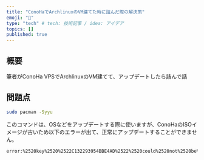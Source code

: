 ```yaml
---
title: "ConoHaでArchlinuxのVM建てた時に詰んだ際の解決策"
emoji: "💨"
type: "tech" # tech: 技術記事 / idea: アイデア
topics: []
published: true
---
```


## 概要
筆者がConoHa VPSでArchlinuxのVM建てて、アップデートしたら詰んで話

## 問題点
```sh
sudo pacman -Syyu
```
このコマンドは、OSなどをアップデートする際に使いますが、ConoHaのISOイメージが古いため以下のエラーが出て、正常にアップデートすることができません。

```
error:%2520key%2520%2522C132293954BBE4AD%2522%2520could%2520not%2520be%2520looked%2520up%2520remotely%250Aerror%253A%2520required%2520key%2520missing%2520from%2520keyring%250Aerror%253A%2520failed%2520to%2520commit%2520transaction%2520%2528unexpected%2520error%2529%250AErrors%2520occurred%252C%2520no%2520packages%2520were%2520upgraded.error:%2520key%2520%2522C132293954BBE4AD%2522%2520could%2520not%2520be%2520looked%2520up%2520remotely%250Aerror%253A%2520required%2520key%2520missing%2520from%2520keyring%250Aerror%253A%2520failed%2520to%2520commit%2520transaction%2520%2528unexpected%2520error%2529%250AErrors%2520occurred%252C%2520no%2520packages%2520were%2520upgraded.
```